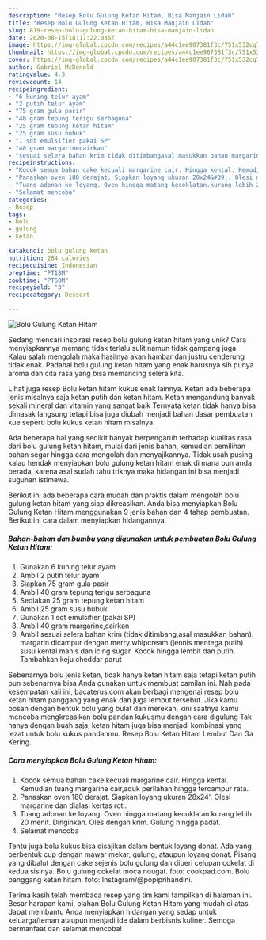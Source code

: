 ```yaml
---
description: "Resep Bolu Gulung Ketan Hitam, Bisa Manjain Lidah"
title: "Resep Bolu Gulung Ketan Hitam, Bisa Manjain Lidah"
slug: 819-resep-bolu-gulung-ketan-hitam-bisa-manjain-lidah
date: 2020-08-15T18:17:22.036Z
image: https://img-global.cpcdn.com/recipes/a44c1ee907381f3c/751x532cq70/bolu-gulung-ketan-hitam-foto-resep-utama.jpg
thumbnail: https://img-global.cpcdn.com/recipes/a44c1ee907381f3c/751x532cq70/bolu-gulung-ketan-hitam-foto-resep-utama.jpg
cover: https://img-global.cpcdn.com/recipes/a44c1ee907381f3c/751x532cq70/bolu-gulung-ketan-hitam-foto-resep-utama.jpg
author: Gabriel McDonald
ratingvalue: 4.3
reviewcount: 14
recipeingredient:
- "6 kuning telur ayam"
- "2 putih telur ayam"
- "75 gram gula pasir"
- "40 gram tepung terigu serbaguna"
- "25 gram tepung ketan hitam"
- "25 gram susu bubuk"
- "1 sdt emulsifier pakai SP"
- "40 gram margarinecairkan"
- "sesuai selera bahan krim tidak ditimbangasal masukkan bahan margarin dicampur dengan merry whipcream jennis mentega putih susu kental manis dan icing sugar Kocok hingga lembit dan putih Tambahkan keju cheddar parut"
recipeinstructions:
- "Kocok semua bahan cake kecuali margarine cair. Hingga kental. Kemudian tuang margarine cair,aduk perllahan hingga tercampur rata."
- "Panaskan oven 180 derajat. Siapkan loyang ukuran 28x24&#39;. Olesi margarine dan dialasi kertas roti."
- "Tuang adonan ke loyang. Oven hingga matang kecoklatan.kurang lebih 20 menit. Dinginkan. Oles dengan krim. Gulung hingga padat."
- "Selamat mencoba"
categories:
- Resep
tags:
- bolu
- gulung
- ketan

katakunci: bolu gulung ketan 
nutrition: 284 calories
recipecuisine: Indonesian
preptime: "PT18M"
cooktime: "PT60M"
recipeyield: "3"
recipecategory: Dessert

---
```



![Bolu Gulung Ketan Hitam](https://img-global.cpcdn.com/recipes/a44c1ee907381f3c/751x532cq70/bolu-gulung-ketan-hitam-foto-resep-utama.jpg)

Sedang mencari inspirasi resep bolu gulung ketan hitam yang unik? Cara menyiapkannya memang tidak terlalu sulit namun tidak gampang juga. Kalau salah mengolah maka hasilnya akan hambar dan justru cenderung tidak enak. Padahal bolu gulung ketan hitam yang enak harusnya sih punya aroma dan cita rasa yang bisa memancing selera kita.

Lihat juga resep Bolu ketan hitam kukus enak lainnya. Ketan ada beberapa jenis misalnya saja ketan putih dan ketan hitam. Ketan mengandung banyak sekali mineral dan vitamin yang sangat baik Ternyata ketan tidak hanya bisa dimasak langsung tetapi bisa juga diubah menjadi bahan dasar pembuatan kue seperti bolu kukus ketan hitam misalnya.

Ada beberapa hal yang sedikit banyak berpengaruh terhadap kualitas rasa dari bolu gulung ketan hitam, mulai dari jenis bahan, kemudian pemilihan bahan segar hingga cara mengolah dan menyajikannya. Tidak usah pusing kalau hendak menyiapkan bolu gulung ketan hitam enak di mana pun anda berada, karena asal sudah tahu triknya maka hidangan ini bisa menjadi suguhan istimewa.


Berikut ini ada beberapa cara mudah dan praktis dalam mengolah bolu gulung ketan hitam yang siap dikreasikan. Anda bisa menyiapkan Bolu Gulung Ketan Hitam menggunakan 9 jenis bahan dan 4 tahap pembuatan. Berikut ini cara dalam menyiapkan hidangannya.

<!--inarticleads1-->

##### Bahan-bahan dan bumbu yang digunakan untuk pembuatan Bolu Gulung Ketan Hitam:

1. Gunakan 6 kuning telur ayam
1. Ambil 2 putih telur ayam
1. Siapkan 75 gram gula pasir
1. Ambil 40 gram tepung terigu serbaguna
1. Sediakan 25 gram tepung ketan hitam
1. Ambil 25 gram susu bubuk
1. Gunakan 1 sdt emulsifier (pakai SP)
1. Ambil 40 gram margarine,cairkan
1. Ambil sesuai selera bahan krim (tidak ditimbang,asal masukkan bahan). margarin dicampur dengan merry whipcream (jennis mentega putih) susu kental manis dan icing sugar. Kocok hingga lembit dan putih. Tambahkan keju cheddar parut


Sebenarnya bolu jenis ketan, tidak hanya ketan hitam saja tetapi ketan putih pun sebenarnya bisa Anda gunakan untuk membuat camilan ini. Nah pada kesempatan kali ini, bacaterus.com akan berbagi mengenai resep bolu ketan hitam panggang yang enak dan juga lembut tersebut. Jika kamu bosan dengan bentuk bolu yang bulat dan merekah, kini saatnya kamu mencoba mengkreasikan bolu pandan kukusmu dengan cara digulung Tak hanya dengan buah saja, ketan hitam juga bisa menjadi kombinasi yang lezat untuk bolu kukus pandanmu. Resep Bolu Ketan Hitam Lembut Dan Ga Kering. 

<!--inarticleads2-->

##### Cara menyiapkan Bolu Gulung Ketan Hitam:

1. Kocok semua bahan cake kecuali margarine cair. Hingga kental. Kemudian tuang margarine cair,aduk perllahan hingga tercampur rata.
1. Panaskan oven 180 derajat. Siapkan loyang ukuran 28x24&#39;. Olesi margarine dan dialasi kertas roti.
1. Tuang adonan ke loyang. Oven hingga matang kecoklatan.kurang lebih 20 menit. Dinginkan. Oles dengan krim. Gulung hingga padat.
1. Selamat mencoba


Tentu juga bolu kukus bisa disajikan dalam bentuk loyang donat. Ada yang berbentuk cup dengan mawar mekar, gulung, ataupun loyang donat. Pisang yang dibalut dengan cake sejenis bolu gulung dan diberi celupan cokelat di kedua sisinya. Bolu gulung cokelat moca nougat. foto: cookpad.com. Bolu panggang ketan hitam. foto: Instagram/@popiprihandini. 

Terima kasih telah membaca resep yang tim kami tampilkan di halaman ini. Besar harapan kami, olahan Bolu Gulung Ketan Hitam yang mudah di atas dapat membantu Anda menyiapkan hidangan yang sedap untuk keluarga/teman ataupun menjadi ide dalam berbisnis kuliner. Semoga bermanfaat dan selamat mencoba!
